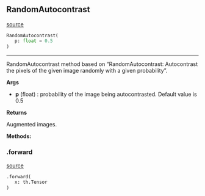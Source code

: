 #


## RandomAutocontrast
[source](https://github.com/RLE-Foundation/Hsuanwu/blob/main/hsuanwu/xplore/augmentation/random_autocontrast.py/#L7)
```python 
RandomAutocontrast(
   p: float = 0.5
)
```


---
RandomAutocontrast method based on “RandomAutocontrast:
Autocontrast the pixels of the given image randomly with a given probability”.

**Args**

* **p** (float) : probability of the image being autocontrasted. Default value is 0.5


**Returns**

Augmented images.


**Methods:**


### .forward
[source](https://github.com/RLE-Foundation/Hsuanwu/blob/main/hsuanwu/xplore/augmentation/random_autocontrast.py/#L25)
```python
.forward(
   x: th.Tensor
)
```

